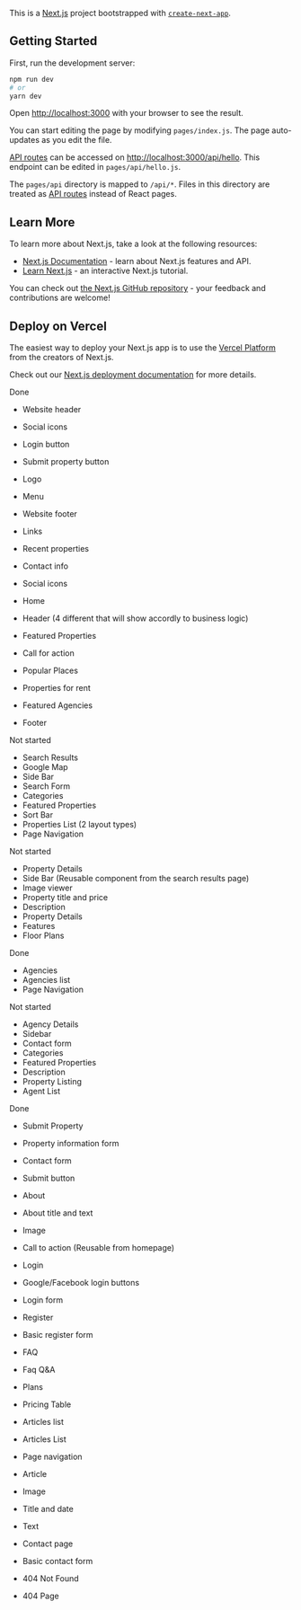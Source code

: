 This is a [Next.js](https://nextjs.org/) project bootstrapped with [`create-next-app`](https://github.com/vercel/next.js/tree/canary/packages/create-next-app).

## Getting Started

First, run the development server:

```bash
npm run dev
# or
yarn dev
```

Open [http://localhost:3000](http://localhost:3000) with your browser to see the result.

You can start editing the page by modifying `pages/index.js`. The page auto-updates as you edit the file.

[API routes](https://nextjs.org/docs/api-routes/introduction) can be accessed on [http://localhost:3000/api/hello](http://localhost:3000/api/hello). This endpoint can be edited in `pages/api/hello.js`.

The `pages/api` directory is mapped to `/api/*`. Files in this directory are treated as [API routes](https://nextjs.org/docs/api-routes/introduction) instead of React pages.

## Learn More

To learn more about Next.js, take a look at the following resources:

- [Next.js Documentation](https://nextjs.org/docs) - learn about Next.js features and API.
- [Learn Next.js](https://nextjs.org/learn) - an interactive Next.js tutorial.

You can check out [the Next.js GitHub repository](https://github.com/vercel/next.js/) - your feedback and contributions are welcome!

## Deploy on Vercel

The easiest way to deploy your Next.js app is to use the [Vercel Platform](https://vercel.com/new?utm_medium=default-template&filter=next.js&utm_source=create-next-app&utm_campaign=create-next-app-readme) from the creators of Next.js.

Check out our [Next.js deployment documentation](https://nextjs.org/docs/deployment) for more details.

Done

- Website header
- Social icons
- Login button
- Submit property button
- Logo
- Menu

- Website footer
- Links
- Recent properties
- Contact info
- Social icons

- Home
- Header (4 different that will show accordly to business logic)
- Featured Properties
- Call for action
- Popular Places
- Properties for rent
- Featured Agencies
- Footer

Not started

- Search Results
- Google Map
- Side Bar
- Search Form
- Categories
- Featured Properties
- Sort Bar
- Properties List (2 layout types)
- Page Navigation

Not started

- Property Details
- Side Bar (Reusable component from the search results page)
- Image viewer
- Property title and price
- Description
- Property Details
- Features
- Floor Plans

Done

- Agencies
- Agencies list
- Page Navigation

Not started

- Agency Details
- Sidebar
- Contact form
- Categories
- Featured Properties
- Description
- Property Listing
- Agent List

Done

- Submit Property
- Property information form
- Contact form
- Submit button

- About
- About title and text
- Image
- Call to action (Reusable from homepage)

- Login
- Google/Facebook login buttons
- Login form

- Register
- Basic register form

- FAQ
- Faq Q&A

- Plans
- Pricing Table

- Articles list
- Articles List
- Page navigation

- Article
- Image
- Title and date
- Text

- Contact page
- Basic contact form

- 404 Not Found
- 404 Page
